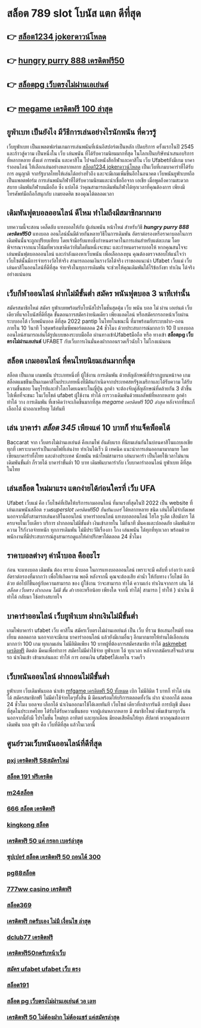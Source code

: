# สล็อต 789  slot โบนัส แตก ดีที่สุด

## 👉 [สล็อต1234 jokerดาวน์โหลด](https://mabet.net/credit-free-100/)
## 👉 [hungry purry 888 เครดิตฟรี50](https://mabet.net/credit-free-50/)
## 👉 [สล็อตpg เว็บตรงไม่ผ่านเอเย่นต์](https://mabet.net/register/)
## 👉 [megame เครดิตฟรี 100 ล่าสุด](https://member.mabet.net/?action=login)

## ยูฟ่าเบท เป็นยังไง มีวีธีการเล่นอย่างไรนักพนัน ที่ควรรู้ 

 เว็บยูฟ่าเบท  เป็นแพลตฟอร์มเกมการเล่นพนันที่เน้นอีสปอร์ตเป็นหลัก เปิดบริการ ครั้งแรกในปี 2545 และก้าวสู่ความ เป็นหนึ่งใน เว็บ  เล่นพนัน ที่ได้รับความนิยมมากที่สุด ในโลกเป็นบริษัทนำเสนอบริการที่หลากหลาย ตั้งแต่ การพนัน และคาสิโน ไปจนถึงหนังสือกีฬาและคาสิโน เว็บ Ufabetยังมีเกม บาคาร่าออนไลน์ ให้เลือกเล่นอย่างหลากหลาย [สล็อต1234 jokerดาวน์โหลด](https://mabet.net/credit-free-50/) เป็นเว็บที่เกมบาคาร่าที่ได้รับการ อนุญาติ จากรัฐบาลไทยให้เล่นได้อย่างทั่วถึง และจะมีเกมเพิ่มขึ้นอีกในอนาคต เว็บพนันยูฟ่าเบทถือเป็นแพลตฟอร์ม การเล่นพนันกีฬาที่ได้รับความนิยมและน่าเชื่อถือจาก เอเชีย เมื่อพูดถึงความสะดวกสบาย เดิมพันกีฬาบนมือถือ ซึ่ง แปลได้ ว่าคุณสามารถเดิมพันกีฬาได้ทุกเวลาที่คุณต้องการ เพียงมีโทรศัพท์มือถือก็สนุกกับ เกมยอดฮิต ของคุณได้ตลอดเวลา


##  เดิมพันฟุตบอลออนไลน์  ดีไหม  ทำไมถึงมีสมาชิกมากมาย

บทความนี้จะสอน เคล็ดลับ  แทงบอลให้กับ ผู้เล่นพนัน หน้าใหม่ สำหรับวิธี ***hungry purry 888 เครดิตฟรี50*** แทงบอล ออนไลน์นั้นมีด้วยกันหลายวิธีในการเดิมพัน  อัตราต่อรองหรือราคาบอลในการเดิมพันนั้นจะถูกเปรียบเทียบ โดยเจ้ามือรับแทงซึ่งกำหนดราคาในการเล่นสำหรับแต่ละเกม โดยพิจารณาจากแนวโน้มที่พวกเขาคิดว่าทีมใดทีมหนึ่งจะชนะ และกำหนดราคาบอลให้ หากคุณสนใจจะเล่นพนันฟุตบอลออนไลน์ และกำลังมองหาเว็บพนัน เพื่อเลือกลงทุน คุณต้องตรวจสอบให้แน่ใจว่าเว็บไซต์นั้นมีการจ่ายรางวัลให้จริง สามารถถอนเงินรางวัลได้จริง เราขออแนะนำ  Ufabet เว็บแม่  เว็บเล่นคาสิโนออนไลน์ที่ดีที่สุด  จ่ายจริงในทุกการเดิมพัน จะช่วยให้คุณเดิมพันได้ไร้ข้อกังขา  ทำเงิน ได้จริงอย่างแน่นอน

##  เว็บกีฬาออนไลน์ ฝากไม่มีขั้นต่ำ สมัคร พนันฟุตบอล  3 นาทีเท่านั้น

สมัครสมาชิกใหม่ สมัคร ยูฟ่าเบทพร้อมรับโบนัสโปรโมชั่นสุดคุ้ม เว็บ พนัน บอล ไม่ ผ่าน เอเย่นต์ เว็บเดียวที่แจกโบนัสที่ดีที่สุด ขั้นตอนการสมัครง่ายนิดเดียว เพียงแอดไลน์ หรือสมัครกรอกหน้าเว็บผ่านระบบออโต้ เว็บพนันบอล ดีที่สุด 2022 pantip ในไทยในขณะนี้ ที่มาพร้อมกับระบบฝาก-ถอน ภายใน 10 วินาที ไวสุดพร้อมทีมซัพพอร์ตตลอด 24 ชั่วโมง ด้วยประสบการณ์มากกว่า 10 ปี แทงบอลออนไลน์สามารถเล่นได้รูปแบบของระบบมือถือ ผ่านทางเข้าUfabetมือถือ หรือ ทางเข้า **สล็อตpg เว็บตรงไม่ผ่านเอเย่นต์** UFABET กับเว็บการเงินมั่นคงฝากถอนรวดเร็วฉับไว ไม่โกงแน่นอน


## สล็อต เกมออนไลน์ ที่คนไทยนิยมเล่นมากที่สุด

สล็อต เป็นเกม เกมพนัน ประเภทหนึ่งที่ ผู้ใช้งาน การเดิมพัน ด้วยสัญลักษณ์ที่ปรากฏบนหน้าจอ  เกมสล็อตแมชชีนเป็นเกมคาสิโนประเภทหนึ่งที่มีต้นกำเนิดจากประเทศสหรัฐอเมริกาและได้รับความ ได้รับความชื่นชอบ ในยุโรปและทั่วโลกโดยเฉพาะในญี่ปุ่น ลูกค้า จะต้องจับคู่สัญลักษณ์ที่คล้ายกัน 3 ตัวขึ้นไปเพื่อที่จะชนะ ในเว็บไชต์  ufabet   ผู้ใช้งาน ทำได้   การวางเดิมพันด้วยผลลัพธ์ที่หลากหลาย ลูกค้า  ทำได้ วาง การเดิมพัน ที่เขาคิดว่าจะเกิดขึ้นมากที่สุด *megame เครดิตฟรี 100 ล่าสุด* หลังจากที่ชนะก็ เลือกได้  นำออกเหรียญ ได้ทันที


## เล่น บาคาร่า ***สล็อต 345*** เพียงแค่ 10 บาทก็ ทำแจ็คพ็อตได้

 Baccarat  จาก  เว็บตรงไม่ผ่านเอเย่นต์  คือเกมไพ่  อันดับแรก   ที่นิยมเล่นกันในบ่อนคาสิโนแถบเอเชียทุกที่  เพราะบาคาร่าเป็นเกมไพ่ที่เล่นง่าย ทำเงินได้เร็ว มี เทคนิค   แนะนำการเล่นออกมามากมาย โดยเซียนบาคาร่าทั้งไทย และต่างประเทศ นักพนัน หน้าใหม่สามารถ เล่นบาคาร่า เป็นโดยใช้เวลาไม่นาน เดิมพันขั้นต่ำ ก็รวยได้ บาคาร่าขั้นต่ำ 10 บาท เดิมพันบาคาร่ากับ เว็บบาคาร่าออนไลน์  ยูฟ่าเบท  ดีที่สุดในไทย


## เล่นสล็อต ใหม่มาแรง แตกง่ายได้ก่อนใครที่  เว็บ UFA

 Ufabet เว็บแม่  คือ เว็บไซค์ที่เปิดให้บริการเกมออนไลน์ ที่มาแรงที่สุดในปี 2022 เป็น website ที่เล่นเกมพนันสล็อต *รวมsuperslot เครดิตฟรี50 ยืนยันเบอร์* ได้หลากหลาย ชนิด  เล่นได้ไม่จำกัดเพศ นอกจากนี้ยังสามารถเล่นคาสิโนออนไลน์ บาคาร่าออนไลน์ แทงบอลออนไลน์ ไฮโล รูเล็ต เสือมังกร ได้ครบจบในเว็บเดียว บริการ ฝากถอนไม่มีขั้นต่ำ  เงินเข้าภายใน ไม่กี่นาที  มั่นคงและปลอดภัย เดิมพันด้วยความ ไร้กังวลจ่ายหนัก ทุกการเดิมพัน ไม่มีประวัติเรื่องกา โกง เล่นพนัน ได้ทุกที่ทุกเวลา พร้อมด้วยพนักงานที่มีประสบการณ์สูงสามารถดูแลให้คำปรึกษาได้ตลอด 24 ชั่วโมง


## ราคาบอลต่างๆ ค่าน้ำบอล คืออะไร

ก่อน จะแทงบอล เดิมพัน  ต้อง  ทราบ  น้ำบอล  ในการแทงบอลออนไลน์  เพราะจะมี คลับที่ เก่งกว่า และมี อัตราต่อรองที่มากกว่า เพื่อให้เกิดความ พอดี  หลังจากนี้  คุณจะต้องเสีย ค่าน้ำ  ให้กับทาง เว็บไชต์  อีกด้วย ต่อไปก็ขึ้นอยู่กับความสามารถ  ของ ผู้ใช้งาน ว่าจะสามารถ ทำได้ ความเก่ง ทำเงินจากการ เล่น ได้ *สล็อต เว็บตรง ฝากถอน ไม่มี ขั้น ต่ํา* เยอะหรือน้อย เพียงใด  จากนี้ ทำได้| สามารถ | ทำให้ }  นำเงิน  มีทำได้  กลับมา  ใช้อย่างสบายใจ

## บาคาร่าออนไลน์  เว็บยูฟ่าเบท ฝากเงินไม่มีขั้นต่ำ

 เกมไพ่บาคาร่า  ufabet   เว็บ คาสิโน  สมัครเว็บตรงไม่ผ่านเอเย่นต์   เป็น เว็บ ที่รวม ข้อเสนอใหม่ที่  ยอดเยี่ยม ตลอดกาล นอกจากจะมีเกม บาคาร่าออนไลน์  แล้วยังมีเกมอื่นๆ อีกมากมายให้ท่านได้เลือกเล่นมากกว่า 100 เกม ทุกเกมเล่น ไม่มีลิมิตเพียง 10 บาทผู้ที่ต้องการสมัครสมาชิก  ทำได้ [askmebet เครดิตฟรี](https://mabet.net/pg-slot-credit-free/) ติดต่อ  มีคนเพื่อทำการ สมัครไม่มีค่าใช้จ่าย ยูฟ่าเบท ได้ ทุกเวลา  หลังจากสมัครเสร็จแล้วสามรถ นำเงินเข้า เข้ามาเล่นและ   ทำให้ การ ถอนเงิน ufabetได้เลยใน รวดเร็ว 

## เว็บพนันออนไลน์   ฝากถอนไม่มีขั้นต่ำ 

ยูฟ่าเบท  เว็บเดิมพันบอล นำเข้า [mfgame เครดิตฟรี 50 ทั้งหมด](https://bio.link/tisawago)   เบิก  ไม่มีลิมิต  1 บาทก็ ทำได้ เล่นได้ สมัครสมาชิกฟรี ไม่มีค่าใช้จ่ายใดๆทั้งสิ้น มี มีคนพร้อมให้บริการตลอดทั้งวัน ฝาก   นำออกได้ ตลอด 24 ชั่วโมง  บอลจบ เลือกได้  นำเงินออกมาใช้ได้เลยทันที เว็บไซต์ เดียวที่กล้าการันตี การบัญชี มั่นคงที่สุดในประเทศไทย ได้รับได้รับความชื่นชอบ จากผู้เล่นหลากหลาย  มี สมาชิกใหม่ เพิ่มเข้ามาทุกวัน นอกจากนี้ยังมี โปรโมชั่น ใหม่ทุก อาทิตย์ และทุกเดือน มียอดเสียคืนให้ทุก สัปดาห์   หากคุณต้องการเดิมพัน บอล  ยูฟ่า คือ เว็บที่ดีที่สุด แล้วในเวลานี้ 

## ศูนย์รวมเว็บพนันออนไลน์ที่ดีที่สุด

### [pxj เครดิตฟรี 58สมัครใหม่](https://atom.io/themes/สล็อตเว็บแม่%20MABET.net%20megame%20เครดิตฟรี%20008%20สล็อต%20สล็อตแตกหนัก%2020รับ100)
### [สล็อต 191 ฟรีเครดิต](https://atom.io/themes/สล็อตเว็บแม่%20MABET.net%20เครดิตฟรี2022%20008%20สล็อต%20สล็อตแตกหนัก%2020รับ100)
### [m24สล็อต](https://atom.io/themes/สล็อตเว็บแม่%20MABET.net%20สล็อต%20demo%20008%20สล็อต%20สล็อตแตกหนัก%2020รับ100)
### [666 สล็อต เครดิตฟรี](https://atom.io/themes/สล็อตเว็บแม่%20MABET.net%201ufabet%20เครดิตฟรี%20008%20สล็อต%20สล็อตแตกหนัก%2020รับ100)
### [kingkong สล็อต](https://atom.io/themes/สล็อตเว็บแม่%20MABET.net%20win888%20เครดิตฟรี%20008%20สล็อต%20สล็อตแตกหนัก%2020รับ100)
### [เครดิตฟรี 50 แค่ กรอก เบอร์ล่าสุด](https://atom.io/themes/สล็อตเว็บแม่%20MABET.net%20jdb%20สล็อต%20008%20สล็อต%20สล็อตแตกหนัก%2020รับ100)
### [ซุปเปอร์ สล็อต เครดิตฟรี 50 ถอนได้ 300](https://atom.io/themes/สล็อตเว็บแม่%20MABET.net%20reel777%20สล็อต%20008%20สล็อต%20สล็อตแตกหนัก%2020รับ100)
### [pg88สล็อต](https://atom.io/themes/สล็อตเว็บแม่%20MABET.net%20joker%20สล็อต%20999%20008%20สล็อต%20สล็อตแตกหนัก%2020รับ100)
### [777ww casino เครดิตฟรี](https://atom.io/themes/สล็อตเว็บแม่%20MABET.net%20เครดิตฟรี%20ไม่มี%20เงื่อนไข%20100%20008%20สล็อต%20สล็อตแตกหนัก%2020รับ100)
### [สล็อต369](https://atom.io/themes/สล็อตเว็บแม่%20MABET.net%20ambzabb%20สล็อต%20008%20สล็อต%20สล็อตแตกหนัก%2020รับ100)
### [เครดิตฟรี กดรับเอง ไม่มี เงื่อนไข ล่าสุด](https://atom.io/themes/สล็อตเว็บแม่%20MABET.net%20สมัคร%20ufabet%20โปร%20100%20008%20สล็อต%20สล็อตแตกหนัก%2020รับ100)
### [dclub77 เครดิตฟรี](https://atom.io/themes/สล็อตเว็บแม่%20MABET.net%20รวม%20superslot%20เครดิตฟรี%2050%20ล่าสุด%20008%20สล็อต%20สล็อตแตกหนัก%2020รับ100)
### [เครดิตฟรี50กดรับหน้าเว็บ](https://atom.io/themes/สล็อตเว็บแม่%20MABET.net%20joker%20สล็อต888%20008%20สล็อต%20สล็อตแตกหนัก%2020รับ100)
### [สมัคร ufabet ufabet เว็บ ตรง](https://atom.io/themes/สล็อตเว็บแม่%20MABET.net%20สล็อตxoทั้งหมด%20008%20สล็อต%20สล็อตแตกหนัก%2020รับ100)
### [สล็อต191](https://atom.io/themes/สล็อตเว็บแม่%20MABET.net%20kingkong%20สล็อต%20008%20สล็อต%20สล็อตแตกหนัก%2020รับ100)
### [สล็อต pg เว็บตรงไม่ผ่านเอเย่นต์ วอ เลท](https://atom.io/themes/สล็อตเว็บแม่%20MABET.net%20สล็อต%20pg%20เว็บตรงไม่ผ่านเอเย่นต์%20008%20สล็อต%20สล็อตแตกหนัก%2020รับ100)
### [เครดิตฟรี 50 ไม่ต้องฝาก ไม่ต้องแชร์ แค่สมัครล่าสุด](https://atom.io/themes/สล็อตเว็บแม่%20MABET.net%20pgสล็อต168%20008%20สล็อต%20สล็อตแตกหนัก%2020รับ100)
